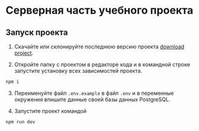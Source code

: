 # Серверная часть учебного проекта

## Запуск проекта

1. Скачайте или склонируйте последнюю версию проекта [download project](https://github.com/Elenstar/project-server-lessons/archive/refs/heads/main.zip).

2. Откройте папку с проектом в редакторе кода и в командной строке запустите установку всех зависимостей проекта.

```bash
npm i
```
3. Переименуйте файл `.env.example` в файл `.env` и в переменные окружения впишите данные своей базы данных PostgreSQL.

4. Запустите проект командой

```bash
npm run dev
```
